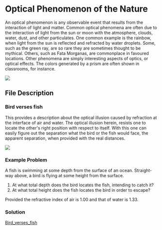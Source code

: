 # Optical Phenomenon of the Nature

An optical phenomenon is any observable event that results from the
interaction of light and matter. Common optical phenomena are often
due to the interaction of light from the sun or moon with the
atmosphere, clouds, water, dust, and other particulates. One
common example is the rainbow, when light from the sun is reflected and
refracted by water droplets. Some, such as the green ray, are so
rare they are sometimes thought to be mythical. Others, such as Fata
Morganas, are commonplace in favoured locations. Other phenomena are
simply interesting aspects of optics, or optical effects. The colors
generated by a prism are often shown in classrooms, for instance.
 
![](https://upload.wikimedia.org/wikipedia/commons/thumb/f/f7/Sun_halo_optical_phenomenon_edit.jpg/405px-Sun_halo_optical_phenomenon_edit.jpg)

## File Description

### Bird verses fish

This provides a description about the optical illusion caused by
refraction at the interface of air and water. The optical illusion
herein, resists one to locate the other's right position with respect to
itself. With this one can easily figure out the separation what the
bird or the fish would face, the apparent separation, when provided
with the real distances.

![](https://d10lpgp6xz60nq.cloudfront.net/physics_images/BMS_OBJ_XII_C08_E01_234_S01.png)

### Example Problem

A fish is swimming at some depth from the surface of an ocean. 
Straight-way above, a bird is flying at some height from the surface.

1. At what total depth does the bird locates the fish, intending to
   catch it?
1. At what total height does the fish locates the bird in order to
   escape?

Provided the refractive index of air is 1.00 and that of water is 1.33.

### Solution

[Bird_verses_fish](../Bird_verses_fish.c)

